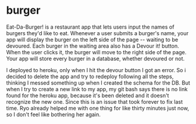 # burger
Eat-Da-Burger! is a restaurant app that lets users input the names of burgers they'd like to eat. Whenever a user submits a burger's name, your app will display the burger on the left side of the page -- waiting to be devoured. Each burger in the waiting area also has a Devour it! button. When the user clicks it, the burger will move to the right side of the page. Your app will store every burger in a database, whether devoured or not.


I deployed to heroku, only when I hit the devour button I got an error. So i decided to delete the app and try to redeploy following all the steps, thinking I messed something up when I created the schema for the DB. But when I try to create a new link to my app, my git bash says there is no link found for the heroku app, because it's been deleted and it doesn't recognize the new one. Since this is an issue that took forever to fix last time. Ryo already helped me with one thing for like thirty minutes just now, so I don't feel like bothering her again. 